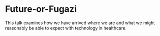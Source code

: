 # Future-or-Fugazi
This talk examines how we have arrived where we are and what we might reasonably be able to expect with technology in healthcare.
